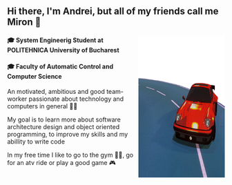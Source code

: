 ## Hi there, I'm Andrei, but all of my friends call me Miron :statue_of_liberty:

<img align="right" src = "https://github.com/mironandrei/mironandrei/blob/main/type7-911turbo.gif" width="200" height = "330"/>

#### :mortar_board: System Engineerig Student at POLITEHNICA University of Bucharest  
#### :mortar_board: Faculty of Automatic Control and Computer Science


An motivated, ambitious and good team-worker passionate about technology and computers in general 👨‍💻

My goal is to learn more about software architecture design and object oriented programming, to improve my skills and my abillity to write code

In my free time I like to go to the gym 🏋️‍♂️, go for an atv ride or play a good game 🎮

